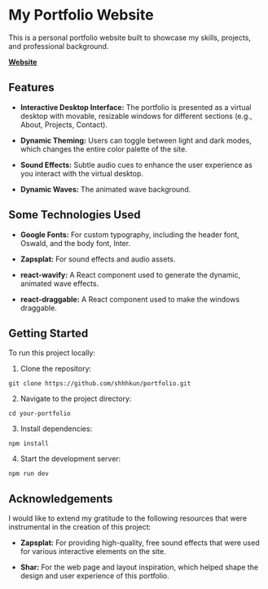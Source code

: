 # My Portfolio Website

This is a personal portfolio website built to showcase my skills, projects, and professional background.

[**Website**](https://serjo.vercel.app/)

## Features

- **Interactive Desktop Interface:** The portfolio is presented as a virtual desktop with movable, resizable windows for different sections (e.g., About, Projects, Contact).

- **Dynamic Theming:** Users can toggle between light and dark modes, which changes the entire color palette of the site.

- **Sound Effects:** Subtle audio cues to enhance the user experience as you interact with the virtual desktop.

- **Dynamic Waves:** The animated wave background.

## Some Technologies Used

- **Google Fonts:** For custom typography, including the header font, Oswald, and the body font, Inter.

- **Zapsplat:** For sound effects and audio assets.

- **react-wavify:** A React component used to generate the dynamic, animated wave effects.

- **react-draggable:** A React component used to make the windows draggable.

## Getting Started

To run this project locally:

1. Clone the repository:

```
git clone https://github.com/shhhkun/portfolio.git
```

2. Navigate to the project directory:

```
cd your-portfolio
```

3. Install dependencies:

```
npm install
```

4. Start the development server:

```
npm run dev
```

## Acknowledgements

I would like to extend my gratitude to the following resources that were instrumental in the creation of this project:

- **Zapsplat:** For providing high-quality, free sound effects that were used for various interactive elements on the site.

- **Shar:** For the web page and layout inspiration, which helped shape the design and user experience of this portfolio.

